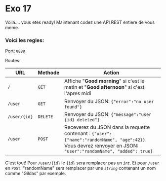 # Exo 17

Voila.... vous etes ready! Maintenant codez une API REST entiere de vous meme.

### Voici les regles:

Port: `8888`

Routes:

URL | Methode | Action
---------|----------|---------
 `/` | `GET` | Affiche "**Good morning**" si c'est le matin et "**Good afternoon**" si c'est l'apres midi
 `/user` | `GET` | Renvoyer du JSON: `{"error":"no user found"}`
 `/user/{id}` | `DELETE` | Renvoyer du JSON: `{"message":"user {id} deleted"}`
 `/user` | `POST` | Receverez du JSON dans la requette contenant : `{"user":{"name":"randomName", "age":42}}`. Vous devrez renvoyer en JSON: `"user":"randomName", "added": true}`

C'est tout! Pour `/user/{id}` le `{id}` sera remplacer pas un _`int`_. Et pour `/user` en `POST`: "randomName" sera remplacer par une _`string`_ contenant un nom comme "Gildas" par exemple.